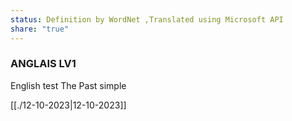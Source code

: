 ```yaml
---
status: Definition by WordNet ,Translated using Microsoft API
share: "true"
---
```

### ANGLAIS LV1
English test The Past simple

[[./12-10-2023|12-10-2023]]